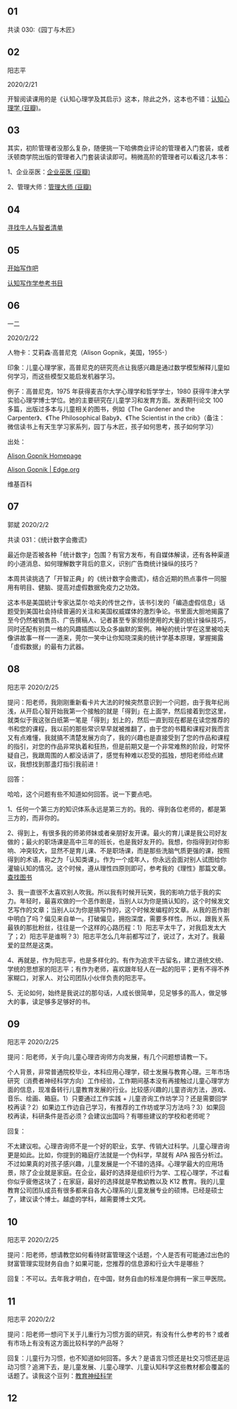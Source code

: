 ## 01

共读 030:《园丁与木匠》

## 02

阳志平

2020/2/21

开智阅读课用的是《认知心理学及其启示》这本，除此之外，这本也不错：[认知心理学 (豆瓣)](https://book.douban.com/subject/4920010/)。

## 03

其实，初阶管理者没那么复杂，随便挑一下哈佛商业评论的管理者入门套装，或者沃顿商学院出版的管理者入门套装读读即可。稍微高阶的管理者可以看这几本书：

1、企业巫医：[企业巫医 (豆瓣)](https://book.douban.com/subject/2039176/)

2、管理大师：[管理大师 (豆瓣)](https://book.douban.com/subject/24858563/)

## 04

[寻找牛人与智者清单](https://www.douban.com/doulist/3217178/)

## 05

[开始写作吧](https://www.douban.com/doulist/1269878/)

[认知写作学参考书目](https://www.douban.com/doulist/43871208/)

## 06

一二

2020/2/22

人物卡：艾莉森·高普尼克（Alison Gopnik，美国，1955-）

印象：儿童心理学家，高普尼克的研究亮点让我感兴趣是通过数学模型解释儿童如何学习，而这些模型又能启发机器学习。

例子：高普尼克，1975 年获得麦吉尔大学心理学和哲学学士，1980 获得牛津大学实验心理学博士学位。她的主要研究在儿童学习和发育方面。发表期刊论文 100 多篇，出版过多本与儿童相关的图书，例如《The Gardener and the Carpenter》、《The Philosophical Baby》、《The Scientist in the crib》（备注：微信读书上有天生学习家系列，园丁与木匠，孩子如何思考，孩子如何学习）

出处：

[Alison Gopnik Homepage](http://alisongopnik.com/)

[Alison Gopnik | Edge.org](https://www.edge.org/memberbio/alison_gopnik)

维基百科

## 07

郭斌 2020/2/2

共读 031：《统计数字会撒谎》

最近你是否被各种「统计数字」包围？有官方发布，有自媒体解读，还有各种渠道的小道消息、如何理解数字背后的意义，识别广告商统计操纵的技巧？

本周共读挑选了「开智正典」的《统计数字会撒谎》，结合近期的热点事件一同服用有明目、健脑、提高对虚假数据免疫力之功效。

这本书是美国統计专家达菜尔·哈夫的传世之作，该书引发的「编造虚假信息」话题受到美国社会持续普遍的关注和美国权威媒体的激烈争论。书里面大胆地揭露了至今仍然被销售员、广告撰稿人、记者甚至专家频频使用的大量的统计操纵技巧，同时还配有别具一格的风趣插图以及众多幽默的案例。神秘的统计学在这里被哈夫像讲故事一样一一道来，莞尔一笑中让你知晓深奥的统计学基本原理，掌握揭露「虛假数据」的最有力武器。

## 08

阳志平 2020/2/25

提问：阳老师，我刚刚重新看卡片大法的时候突然意识到一个问题，由于我年纪尚浅，从开启心智开始我第一个接触的就是「得到」在上面学，然后接着到您这里，就类似于我这张白纸第一笔是「得到」划上的，然后一直到现在都是在读您推荐的书和您的课程，我以前的那些常识早早就被推翻了，由于您的书籍和课程对我而言又有点难懂，我就搞不清楚发展方向了，我的兴趣也是直接受到了您的作品和课程的指引，对您的作品非常执着和狂热，但是前期又是一个非常难熬的阶段，时常怀疑自己，我跟周围的人都没话讲了，感觉有种难以忍受的孤独，想阳老师给点建议，我想找到那盞灯指引我前进！

回答：

哈哈，这个问题有些不知道如何回答。说一下要点吧。

1、任何一个第三方的知识体系永远是第三方的。我的、得到各位老师的，都是第三方的，而非你的。

2、得到上，有很多我的师弟师妹或者亲朋好友开课。最火的育儿课是我公司好友做的；最火的职场课是高中三年的班长，也是我好友开的。我想，你指得到对你影响、冲突较大，显然不是育儿课、不是职场课，而是那些洗脑气质更强的课，按照得到的术语，称之为「认知类课」。作为一个成年人，你永远会面对别人试图给你灌输认知的情况。这个时候，遵从理性四原则即可，参考我的《理性》那篇文章。[查找图书](https://wx.zsxq.com/mweb/views/weread/search.html?keyword=%E7%90%86%E6%80%A7)

3、我一直很不太喜欢别人吹我。所以我有时候开玩笑，我的影响力低于我的实力。年轻时，最喜欢做的一个恶作剧是，当别人以为你是搞认知的，这个时候发文艺写作的文章；当别人以为你是搞写作的，这个时候发编程的文章。从我的恶作剧中明白了吗？偏见来自单一。打破偏见，拥抱深度，需要多样性。所以，跟我关系最铁的那批粉丝，往往是一个这样的心路历程：1）阳志平太牛了，对我启发太大了；2）阳志平是谁啊？3）阳志平怎么几年前都写过了，说过了，太对了。我最爱的显然是这类。

4、再就是，作为阳志平，也是多样化的。有作为追求干古留名，建立道统文统、学统的思想家的阳志平；有作为老师，喜欢跟年轻人在一起的阳平；更有不得不养家糊口，对家人、对公司团队小伙伴负责的阳志平。

5、无论如何，始终是我说过的那句话，人成长很简单，见足够多的高人，做足够大的事，读足够多足够好的书。

## 09

阳志平 2020/2/25

提问：阳老师，关于向儿童心理咨询师方向发展，有几个问题想请教一下。

个人背景，非常普通院校毕业，本科应用心理学，硕士发展与教育心理。三年市场研究（消费者神经科学方向）工作经验，工作期间基本没有再接触过儿童心理学方面的信息，现准备转行儿童教育发展的行业。比较感兴趣的儿童咨询方法，游戏、音乐、绘画、箱庭。1）只要通过工作实践 + 儿童咨询工作坊学习？还是需要回学校再读？2）如果边工作边自己学习，有推荐的工作坊或学习方法吗？3）如果回校再读，科研条件是否必须？会建议出国吗？有哪些建议的学校和老师呢？

回复：

不太建议啦。心理咨询师不是一个好的职业，玄学、传销大过科学。儿童心理咨询更是如此。比如，你提到的箱庭疗法就是一个伪科学，早就有 APA 报告分析过。不过如果真的对孩子感兴趣，儿童发展是一个不错的选择。心理学最大的应用场景，除了企业就是家庭。在企业，最好的选择是组织行为学、工程心理学，不过看你似乎疲倦这块了；在家庭，最好的选择就是早教幼教以及 K12 教育。我的儿童教育公司团队成员有很多都来自各大心理系的儿童发展专业的硕博。已经是硕士了，建议读个博士。越虚的学科，越需要博士文凭。

## 10

阳志平 2020/2/25

提问：阳老师，想请教您如何看待财富管理这个话题，个人是否有可能通过出色的财富管理实现财务自由？如果可能，您推荐的信息源和行业大牛是哪些？

回复：不可以。去年我才明白，在中国，财务自由的标准是你拥有一家三甲医院。

## 11

阳志平 2020/2/2

提问：阳老师一想问下关于儿重行为习惯方面的研究，有没有什么参考的书？或者有市场上有没有这方面比较科学的产品呀？

回复：儿童行为习惯，也不知道如何回答。多大？是语言习惯还是社交习惯还是运动习惯？追溯下去，是儿童发展、儿童心理学、儿童认知科学这些教材都会覆盖的话题了。读我这个豆列：[教育神经科学](https://www.douban.com/doulist/46704560/)

## 12


